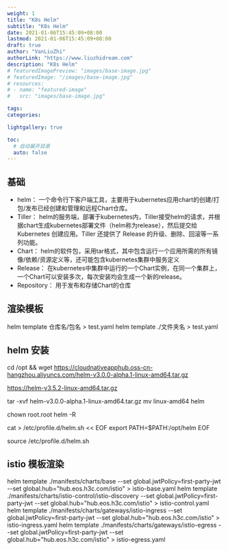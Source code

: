 ```yaml
---
weight: 1
title: "K8s Helm"
subtitle: "K8s Helm"
date: 2021-01-06T15:45:09+08:00
lastmod: 2021-01-06T15:45:09+08:00
draft: true
author: "VanLiuZhi"
authorLink: "https://www.liuzhidream.com"
description: "K8s Helm"
# featuredImagePreview: "images/base-image.jpg"
# featuredImage: "/images/base-image.jpg"
# resources:
# - name: "featured-image"
#   src: "images/base-image.jpg"

tags: 
categories: 

lightgallery: true

toc:
  # 自动展开目录
  auto: false
---
```




<!--more-->

## 基础

- helm：
一个命令行下客户端工具，主要用于kubernetes应用chart的创建/打包/发布已经创建和管理和远程Chart仓库。
- Tiller：
helm的服务端，部署于kubernetes内，Tiller接受helm的请求，并根据chart生成kubernetes部署文件（helm称为release），然后提交给 Kubernetes 创建应用。Tiller 还提供了 Release 的升级、删除、回滚等一系列功能。
- Chart： 
helm的软件包，采用tar格式，其中包含运行一个应用所需的所有镜像/依赖/资源定义等，还可能包含kubernetes集群中服务定义
- Release：
在kubernetes中集群中运行的一个Chart实例，在同一个集群上，一个Chart可以安装多次，每次安装均会生成一个新的release。
- Repository：
用于发布和存储Chart的仓库

## 渲染模板

helm template 仓库名/包名 > test.yaml 
helm template ./文件夹名 > test.yaml 

## helm 安装

cd /opt && wget https://cloudnativeapphub.oss-cn-hangzhou.aliyuncs.com/helm-v3.0.0-alpha.1-linux-amd64.tar.gz

https://helm-v3.5.2-linux-amd64.tar.gz

tar -xvf helm-v3.0.0-alpha.1-linux-amd64.tar.gz
mv linux-amd64 helm

chown root.root helm -R

cat > /etc/profile.d/helm.sh << EOF
export PATH=$PATH:/opt/helm
EOF

source /etc/profile.d/helm.sh

## istio 模板渲染

helm template ./manifests/charts/base --set global.jwtPolicy=first-party-jwt --set global.hub="hub.eos.h3c.com/istio" > istio-base.yaml
helm template ./manifests/charts/istio-control/istio-discovery --set global.jwtPolicy=first-party-jwt --set global.hub="hub.eos.h3c.com/istio" > istio-control.yaml
helm template ./manifests/charts/gateways/istio-ingress --set global.jwtPolicy=first-party-jwt --set global.hub="hub.eos.h3c.com/istio" > istio-ingress.yaml
helm template ./manifests/charts/gateways/istio-egress --set global.jwtPolicy=first-party-jwt --set global.hub="hub.eos.h3c.com/istio" > istio-egress.yaml

